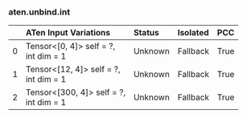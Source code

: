 ### aten.unbind.int
|    | ATen Input Variations                     | Status   | Isolated   | PCC   |
|---:|:------------------------------------------|:---------|:-----------|:------|
|  0 | Tensor<[0, 4]> self = ?,<br>int dim = 1   | Unknown  | Fallback   | True  |
|  1 | Tensor<[12, 4]> self = ?,<br>int dim = 1  | Unknown  | Fallback   | True  |
|  2 | Tensor<[300, 4]> self = ?,<br>int dim = 1 | Unknown  | Fallback   | True  |

